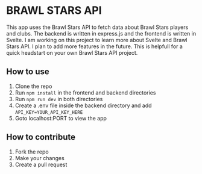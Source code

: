 # BRAWL STARS API

This app uses the Brawl Stars API to fetch data about Brawl Stars players and clubs. The backend is written in express.js and the frontend is written in Svelte. I am working on this project to learn more about Svelte and Brawl Stars API. I plan to add more features in the future. This is helpfull for a quick headstart on your own Brawl Stars API project.

## How to use

1. Clone the repo
2. Run `npm install` in the frontend and backend directories
3. Run `npm run dev` in both directories
4. Create a .env file inside the backend directory and add `API_KEY=YOUR_API_KEY_HERE`
5. Goto localhost:PORT to view the app

## How to contribute

1. Fork the repo
2. Make your changes
3. Create a pull request
